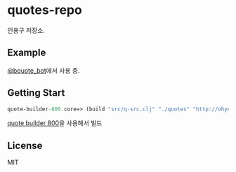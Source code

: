 # quotes-repo

인용구 저장소. 

## Example

[@bquote\_bot](https://twitter.com/bquote_bot)에서 사용 중.

## Getting Start

``` clojure
quote-builder-800.core=> (build "src/q-src.clj" "./quotes" "http://ohyecloudy.github.io/quotes-repo/quotes/", "@bquote_bot")
```

[quote builder 800](https://github.com/ohyecloudy/tbot-800)을 사용해서 빌드

## License

MIT
